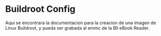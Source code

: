 # Buildroot Config

Aqui se encontrara la documentacion para la creacion de una imagen de Linux Buildroot,
y pueda ser grabada al emmc de la Bll eBook Reader.
